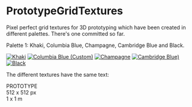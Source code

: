 # PrototypeGridTextures
Pixel perfect grid textures for 3D prototyping which have been created in different palettes. There's one committed so far.

Palette 1: Khaki, Columbia Blue, Champagne, Cambridge Blue and Black.

[![Khaki](https://github.com/GavWood/PrototypeGridTextures/assets/17795588/f7048d98-8e19-4158-a510-cc7b219e2982)](https://github.com/GavWood/PrototypeGridTextures/blob/main/Palette1/Khaki.png)
[![Columbia Blue (Custom)](https://github.com/GavWood/PrototypeGridTextures/assets/17795588/0fc2282c-efdc-4d50-b4e7-6a48e31f27ee)](https://github.com/GavWood/PrototypeGridTextures/blob/main/Palette1/ColumbiaBlue.png)
[![Champagne](https://github.com/GavWood/PrototypeGridTextures/assets/17795588/3e519a56-5ba9-4ff1-9f56-9352824ade0b)](https://github.com/GavWood/PrototypeGridTextures/blob/main/Palette1/Champagne.png)
[![Cambridge Blue)](https://github.com/GavWood/PrototypeGridTextures/assets/17795588/b142992b-0967-484a-9a71-403d64a69ab9)](https://github.com/GavWood/PrototypeGridTextures/blob/main/Palette1/CambridgeBlue.png)
[![Black](https://github.com/GavWood/PrototypeGridTextures/assets/17795588/181dced7-60b3-4120-afac-e1233c3835b6)](https://github.com/GavWood/PrototypeGridTextures/blob/main/Palette1/Black.png)

The different textures have the same text:

PROTOTYPE  
512 x 512 px  
1 x 1 m  
